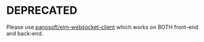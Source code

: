 # DEPRECATED

Please use [panosoft/elm-websocket-client](https://github.com/panosoft/elm-websocket-client) which works on BOTH front-end and back-end.
